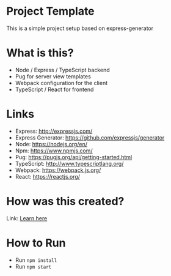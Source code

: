 # Project Template
This is a simple project setup based on express-generator

# What is this? 
- Node / Express / TypeScript backend
- Pug for server view templates
- Webpack configuration for the client
- TypeScript / React for frontend

# Links
- Express: http://expressjs.com/
- Express Generator: https://github.com/expressjs/generator
- Node: https://nodejs.org/en/
- Npm: https://www.npmjs.com/
- Pug: https://pugjs.org/api/getting-started.html
- TypeScript: http://www.typescriptlang.org/
- Webpack: https://webpack.js.org/
- React: https://reactjs.org/

# How was this created?
Link: [Learn here](./docs/how_was_i_created.md)

# How to Run
- Run `npm install`
- Run `npm start`
